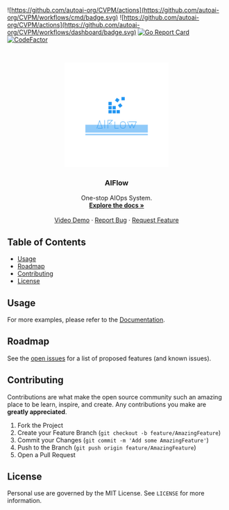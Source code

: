 ![https://github.com/autoai-org/CVPM/actions](https://github.com/autoai-org/CVPM/workflows/cmd/badge.svg)
![https://github.com/autoai-org/CVPM/actions](https://github.com/autoai-org/CVPM/workflows/dashboard/badge.svg)
[![Go Report Card](https://goreportcard.com/badge/github.com/autoai-org/CVPM)](https://goreportcard.com/report/github.com/autoai-org/CVPM)
[![CodeFactor](https://www.codefactor.io/repository/github/autoai-org/cvpm/badge)](https://www.codefactor.io/repository/github/autoai-org/cvpm)


<!-- PROJECT LOGO -->
<br />
<p align="center">
  <a href="https://github.com/autoai-org/cvpm">
    <img src="assets/logo_transparent.png" alt="Logo" width="240" height="240">
  </a>

  <h3 align="center">AIFlow</h3>

  <p align="center">
    One-stop AIOps System.
    <br />
    <a href="https://aiflow.autoai.org"><strong>Explore the docs »</strong></a>
    <br />
    <br />
    <a href="https://www.youtube.com/watch?v=0TU28hkx7KE&t=33s">Video Demo</a>
    ·
    <a href="https://github.com/autoai-org/cvpm/issues">Report Bug</a>
    ·
    <a href="https://github.com/autoai-org/cvpm/issues">Request Feature</a>
  </p>
</p>



<!-- TABLE OF CONTENTS -->
## Table of Contents

* [Usage](#usage)
* [Roadmap](#roadmap)
* [Contributing](#contributing)
* [License](#license)

<!-- USAGE EXAMPLES -->
## Usage

For more examples, please refer to the [Documentation](https://cvflow.autoai.org).

<!-- ROADMAP -->
## Roadmap

See the [open issues](https://github.com/autoai-org/cvpm/issues) for a list of proposed features (and known issues).

<!-- CONTRIBUTING -->
## Contributing

Contributions are what make the open source community such an amazing place to be learn, inspire, and create. Any contributions you make are **greatly appreciated**.

1. Fork the Project
2. Create your Feature Branch (`git checkout -b feature/AmazingFeature`)
3. Commit your Changes (`git commit -m 'Add some AmazingFeature'`)
4. Push to the Branch (`git push origin feature/AmazingFeature`)
5. Open a Pull Request

<!-- LICENSE -->
## License

Personal use are governed by the MIT License. See `LICENSE` for more information.